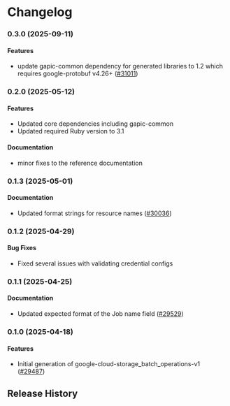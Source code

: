 # Changelog

### 0.3.0 (2025-09-11)

#### Features

* update gapic-common dependency for generated libraries to 1.2 which requires google-protobuf v4.26+ ([#31011](https://github.com/googleapis/google-cloud-ruby/issues/31011)) 

### 0.2.0 (2025-05-12)

#### Features

* Updated core dependencies including gapic-common 
* Updated required Ruby version to 3.1 
#### Documentation

* minor fixes to the reference documentation 

### 0.1.3 (2025-05-01)

#### Documentation

* Updated format strings for resource names ([#30036](https://github.com/googleapis/google-cloud-ruby/issues/30036)) 

### 0.1.2 (2025-04-29)

#### Bug Fixes

* Fixed several issues with validating credential configs 

### 0.1.1 (2025-04-25)

#### Documentation

* Updated expected format of the Job name field ([#29529](https://github.com/googleapis/google-cloud-ruby/issues/29529)) 

### 0.1.0 (2025-04-18)

#### Features

* Initial generation of google-cloud-storage_batch_operations-v1 ([#29487](https://github.com/googleapis/google-cloud-ruby/issues/29487)) 

## Release History
